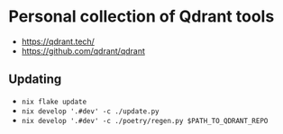 # Personal collection of Qdrant tools

- <https://qdrant.tech/>
- <https://github.com/qdrant/qdrant>

## Updating

- `nix flake update`
- `nix develop '.#dev' -c ./update.py`
- `nix develop '.#dev' -c ./poetry/regen.py $PATH_TO_QDRANT_REPO`
